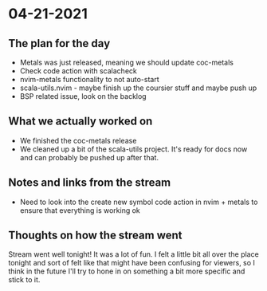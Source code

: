 # 04-21-2021

## The plan for the day
  - Metals was just released, meaning we should update coc-metals
  - Check code action with scalacheck
  - nvim-metals functionality to not auto-start
  - scala-utils.nvim - maybe finish up the coursier stuff and maybe push up
  - BSP related issue, look on the backlog

## What we actually worked on
  - We finished the coc-metals release
  - We cleaned up a bit of the scala-utils project. It's ready for docs now and
      can probably be pushed up after that.

## Notes and links from the stream
  - Need to look into the create new symbol code action in nvim + metals to
      ensure that everything is working ok

## Thoughts on how the stream went
Stream went well tonight! It was a lot of fun. I felt a little bit all over the
place tonight and sort of felt like that might have been confusing for viewers,
so I think in the future I'll try to hone in on something a bit more specific
and stick to it.
